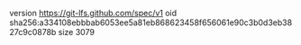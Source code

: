 version https://git-lfs.github.com/spec/v1
oid sha256:a334108ebbbab6053ee5a81eb868623458f656061e90c3b0d3eb3827c9c0878b
size 3079
